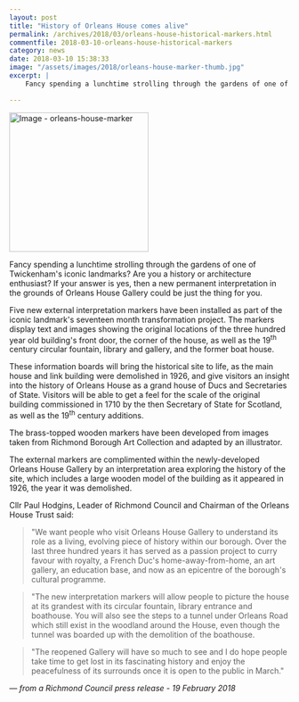 ```yaml
---
layout: post
title: "History of Orleans House comes alive"
permalink: /archives/2018/03/orleans-house-historical-markers.html
commentfile: 2018-03-10-orleans-house-historical-markers
category: news
date: 2018-03-10 15:38:33
image: "/assets/images/2018/orleans-house-marker-thumb.jpg"
excerpt: |
    Fancy spending a lunchtime strolling through the gardens of one of Twickenham's iconic landmarks? Are you a history or architecture enthusiast? If your answer is yes, then a new permanent interpretation in the grounds of Orleans House Gallery could be just the thing for you.

---
```

<a href="/assets/images/2018/orleans-house-marker.jpg" title="Click for a larger image"><img src="/assets/images/2018/orleans-house-marker-thumb.jpg" width="250" alt="Image - orleans-house-marker"  class="photo right"/></a>

Fancy spending a lunchtime strolling through the gardens of one of Twickenham's iconic landmarks? Are you a history or architecture enthusiast? If your answer is yes, then a new permanent interpretation in the grounds of Orleans House Gallery could be just the thing for you.

Five new external interpretation markers have been installed as part of the iconic landmark's seventeen month transformation project. The markers display text and images showing the original locations of the three hundred year old building's front door, the corner of the house, as well as the 19<sup>th</sup> century circular fountain, library and gallery, and the former boat house.

These information boards will bring the historical site to life, as the main house and link building were demolished in 1926, and give visitors an insight into the history of Orleans House as a grand house of Ducs and Secretaries of State. Visitors will be able to get a feel for the scale of the original building commissioned in 1710 by the then Secretary of State for Scotland, as well as the 19<sup>th</sup> century additions.

The brass-topped wooden markers have been developed from images taken from Richmond Borough Art Collection and adapted by an illustrator.

The external markers are complimented within the newly-developed Orleans House Gallery by an interpretation area exploring the history of the site, which includes a large wooden model of the building as it appeared in 1926, the year it was demolished.

Cllr Paul Hodgins, Leader of Richmond Council and Chairman of the Orleans House Trust said:

> "We want people who visit Orleans House Gallery to understand its role as a living, evolving piece of history within our borough. Over the last three hundred years it has served as a passion project to curry favour with royalty, a French Duc's home-away-from-home, an art gallery, an education base, and now as an epicentre of the borough's cultural programme.

> "The new interpretation markers will allow people to picture the house at its grandest with its circular fountain, library entrance and boathouse. You will also see the steps to a tunnel under Orleans Road which still exist in the woodland around the House, even though the tunnel was boarded up with the demolition of the boathouse.

> "The reopened Gallery will have so much to see and I do hope people take time to get lost in its fascinating history and enjoy the peacefulness of its surrounds once it is open to the public in March."

<cite>&mdash; from a Richmond Council press release - 19 February 2018</cite>
